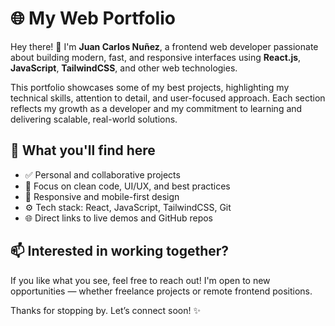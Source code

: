 # 🌐 My Web Portfolio

Hey there! 👋 I'm **Juan Carlos Nuñez**, a frontend web developer passionate about building modern, fast, and responsive interfaces using **React.js**, **JavaScript**, **TailwindCSS**, and other web technologies.

This portfolio showcases some of my best projects, highlighting my technical skills, attention to detail, and user-focused approach. Each section reflects my growth as a developer and my commitment to learning and delivering scalable, real-world solutions.

## 🚀 What you'll find here

- ✅ Personal and collaborative projects
- 🎯 Focus on clean code, UI/UX, and best practices
- 📱 Responsive and mobile-first design
- ⚙️ Tech stack: React, JavaScript, TailwindCSS, Git
- 🌐 Direct links to live demos and GitHub repos

## 📫 Interested in working together?

If you like what you see, feel free to reach out! I'm open to new opportunities — whether freelance projects or remote frontend positions.

Thanks for stopping by. Let’s connect soon! ✨
